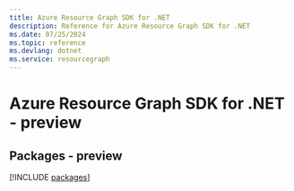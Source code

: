 ```yaml
---
title: Azure Resource Graph SDK for .NET
description: Reference for Azure Resource Graph SDK for .NET
ms.date: 07/25/2024
ms.topic: reference
ms.devlang: dotnet
ms.service: resourcegraph
---
```

# Azure Resource Graph SDK for .NET - preview
## Packages - preview
[!INCLUDE [packages](resource-graph-index.md)]